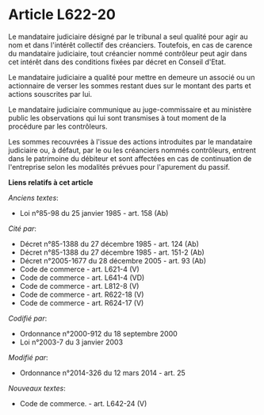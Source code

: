 # Article L622-20

Le mandataire judiciaire désigné par le tribunal a seul qualité pour agir au nom et dans l'intérêt collectif des créanciers.
Toutefois, en cas de carence du mandataire judiciaire, tout créancier nommé contrôleur peut agir dans cet intérêt dans des
conditions fixées par décret en Conseil d'Etat.

Le mandataire judiciaire a qualité pour mettre en demeure un associé ou un actionnaire de verser les sommes restant dues sur
le montant des parts et actions souscrites par lui. 

Le mandataire judiciaire communique au juge-commissaire et au ministère public les observations qui lui sont transmises à
tout moment de la procédure par les contrôleurs.

Les sommes recouvrées à l'issue des actions introduites par le mandataire judiciaire ou, à défaut, par le ou les créanciers
nommés contrôleurs, entrent dans le patrimoine du débiteur et sont affectées en cas de continuation de l'entreprise selon les
modalités prévues pour l'apurement du passif.

**Liens relatifs à cet article**

_Anciens textes_:

  - Loi n°85-98 du 25 janvier 1985 - art. 158 (Ab)

_Cité par_:

  - Décret n°85-1388 du 27 décembre 1985 - art. 124 (Ab)
  - Décret n°85-1388 du 27 décembre 1985 - art. 151-2 (Ab)
  - Décret n°2005-1677 du 28 décembre 2005 - art. 93 (Ab)
  - Code de commerce - art. L621-4 (V)
  - Code de commerce - art. L641-4 (VD)
  - Code de commerce - art. L812-8 (V)
  - Code de commerce - art. R622-18 (V)
  - Code de commerce - art. R624-17 (V)

_Codifié par_:

  - Ordonnance n°2000-912 du 18 septembre 2000
  - Loi n°2003-7 du 3 janvier 2003

_Modifié par_:

  - Ordonnance n°2014-326 du 12 mars 2014 - art. 25

_Nouveaux textes_:

  - Code de commerce. - art. L642-24 (V)
